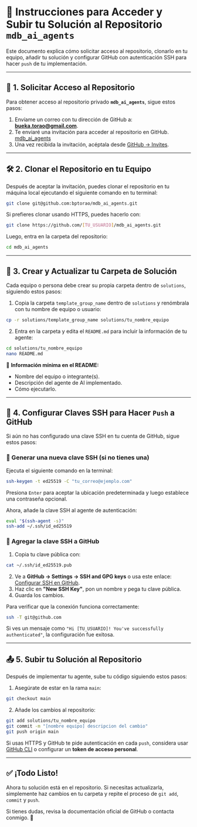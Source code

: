 # 📌 Instrucciones para Acceder y Subir tu Solución al Repositorio `mdb_ai_agents`

Este documento explica cómo solicitar acceso al repositorio, clonarlo en tu equipo, añadir tu solución y configurar GitHub con autenticación SSH para hacer `push` de tu implementación.

---

## 🚀 1. Solicitar Acceso al Repositorio  

Para obtener acceso al repositorio privado **`mdb_ai_agents`**, sigue estos pasos:  

1. Envíame un correo con tu dirección de GitHub a: **bueka.torao@gmail.com**.  
2. Te enviaré una invitación para acceder al repositorio en GitHub.
[mdb_ai_agents](https://github.com/bptorao/mdb_ai_agents)
3. Una vez recibida la invitación, acéptala desde [GitHub → Invites](https://github.com/settings/organizations).  

---

## 🛠 2. Clonar el Repositorio en tu Equipo  

Después de aceptar la invitación, puedes clonar el repositorio en tu máquina local ejecutando el siguiente comando en tu terminal:  

```bash
git clone git@github.com:bptorao/mdb_ai_agents.git
```

Si prefieres clonar usando HTTPS, puedes hacerlo con:  

```bash
git clone https://github.com/[TU_USUARIO]/mdb_ai_agents.git
```

Luego, entra en la carpeta del repositorio:  

```bash
cd mdb_ai_agents
```

---

## 📁 3. Crear y Actualizar tu Carpeta de Solución  

Cada equipo o persona debe crear su propia carpeta dentro de `solutions`, siguiendo estos pasos:  

1. Copia la carpeta `template_group_name` dentro de `solutions` y renómbrala con tu nombre de equipo o usuario:  

```bash
cp -r solutions/template_group_name solutions/tu_nombre_equipo
```

2. Entra en la carpeta y edita el `README.md` para incluir la información de tu agente:  

```bash
cd solutions/tu_nombre_equipo
nano README.md
```

📌 **Información mínima en el README:**  
- Nombre del equipo o integrante(s).  
- Descripción del agente de AI implementado.  
- Cómo ejecutarlo.  

---

## 🔑 4. Configurar Claves SSH para Hacer `Push` a GitHub  

Si aún no has configurado una clave SSH en tu cuenta de GitHub, sigue estos pasos:  

### 🔹 Generar una nueva clave SSH (si no tienes una)  

Ejecuta el siguiente comando en la terminal:  

```bash
ssh-keygen -t ed25519 -C "tu_correo@ejemplo.com"
```

Presiona `Enter` para aceptar la ubicación predeterminada y luego establece una contraseña opcional.  

Ahora, añade la clave SSH al agente de autenticación:  

```bash
eval "$(ssh-agent -s)"
ssh-add ~/.ssh/id_ed25519
```

### 🔹 Agregar la clave SSH a GitHub  

1. Copia tu clave pública con:  

```bash
cat ~/.ssh/id_ed25519.pub
```

2. Ve a **GitHub → Settings → SSH and GPG keys** o usa este enlace: [Configurar SSH en GitHub](https://github.com/settings/keys).  
3. Haz clic en **"New SSH Key"**, pon un nombre y pega tu clave pública.  
4. Guarda los cambios.  

Para verificar que la conexión funciona correctamente:  

```bash
ssh -T git@github.com
```

Si ves un mensaje como `"Hi [TU_USUARIO]! You've successfully authenticated"`, la configuración fue exitosa.  

---

## 📤 5. Subir tu Solución al Repositorio  

Después de implementar tu agente, sube tu código siguiendo estos pasos:  

1. Asegúrate de estar en la rama `main`:  

```bash
git checkout main
```

2. Añade los cambios al repositorio:  

```bash
git add solutions/tu_nombre_equipo
git commit -m "[nombre equipo] descripcion del cambio"
git push origin main
```

Si usas HTTPS y GitHub te pide autenticación en cada `push`, considera usar [GitHub CLI](https://cli.github.com/) o configurar un **token de acceso personal**.  

---

## ✅ ¡Todo Listo!  

Ahora tu solución está en el repositorio. Si necesitas actualizarla, simplemente haz cambios en tu carpeta y repite el proceso de `git add`, `commit` y `push`.  

Si tienes dudas, revisa la documentación oficial de GitHub o contacta conmigo. 🚀  

